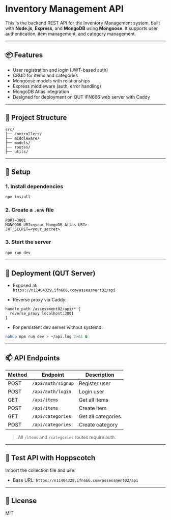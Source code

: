 # Inventory Management API

This is the backend REST API for the Inventory Management system, built with **Node.js**, **Express**, and **MongoDB** using **Mongoose**. It supports user authentication, item management, and category management.

---

## 📦 Features

- User registration and login (JWT-based auth)
- CRUD for items and categories
- Mongoose models with relationships
- Express middleware (auth, error handling)
- MongoDB Atlas integration
- Designed for deployment on QUT IFN666 web server with Caddy

---

## 📁 Project Structure

```
src/
├── controllers/
├── middleware/
├── models/
├── routes/
├── utils/
```

---

## 🔧 Setup

### 1. Install dependencies

```bash
npm install
```

### 2. Create a `.env` file

```
PORT=3001
MONGODB_URI=<your MongoDB Atlas URI>
JWT_SECRET=<your_secret>
```

### 3. Start the server

```bash
npm run dev
```

---

## 🚀 Deployment (QUT Server)

- Exposed at:  
  `https://n11404329.ifn666.com/assessment02/api`

- Reverse proxy via Caddy:
```caddy
handle_path /assessment02/api/* {
  reverse_proxy localhost:3001
}
```

- For persistent dev server without systemd:

```bash
nohup npm run dev > ~/api.log 2>&1 &
```

---

## 📫 API Endpoints

| Method | Endpoint              | Description            |
|--------|-----------------------|------------------------|
| POST   | `/api/auth/signup`    | Register user          |
| POST   | `/api/auth/login`     | Login user             |
| GET    | `/api/items`          | Get all items          |
| POST   | `/api/items`          | Create item            |
| GET    | `/api/categories`     | Get all categories     |
| POST   | `/api/categories`     | Create category        |

> All `/items` and `/categories` routes require auth.

---

## 🧪 Test API with Hoppscotch

Import the collection file and use:
- Base URL: `https://n11404329.ifn666.com/assessment02/api`

---

## 📝 License

MIT

